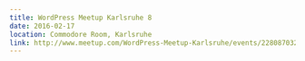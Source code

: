 ```yaml
---
title: WordPress Meetup Karlsruhe 8
date: 2016-02-17
location: Commodore Room, Karlsruhe
link: http://www.meetup.com/WordPress-Meetup-Karlsruhe/events/228087032/
---
```

